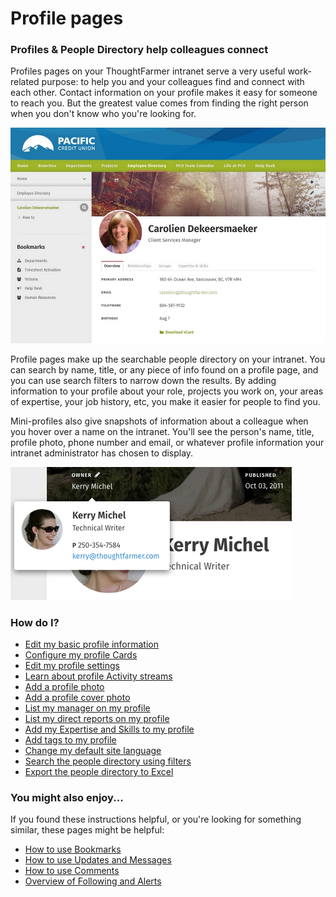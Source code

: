 # Profile pages

### Profiles & People Directory help colleagues connect

Profiles pages on your ThoughtFarmer intranet serve a very useful work-related purpose: to help you and your colleagues find and connect with each other. Contact information on your profile makes it easy for someone to reach you. But the greatest value comes from finding the right person when you don't know who you're looking for.

![](../../.gitbook/assets/1%20%2889%29.jpg)

Profile pages make up the searchable people directory on your intranet. You can search by name, title, or any piece of info found on a profile page, and you can use search filters to narrow down the results. By adding information to your profile about your role, projects you work on, your areas of expertise, your job history, etc, you make it easier for people to find you.

Mini-profiles also give snapshots of information about a colleague when you hover over a name on the intranet. You'll see the person's name, title, profile photo, phone number and email, or whatever profile information your intranet administrator has chosen to display.

![](../../.gitbook/assets/2%20%2823%29.png)



### How do I?

* [Edit my basic profile information](basic-profile-info.md)
* [Configure my profile Cards](configure-profile-cards.md)
* [Edit my profile settings](profile-settings.md)
* [Learn about profile Activity streams](profile-page-activity.md)
* [Add a profile photo](add-a-profile-photo.md)
* [Add a profile cover photo](add-a-profile-cover-photo.md)
* [List my manager on my profile](list-your-manager-on-your-profile.md)
* [List my direct reports on my profile](list-direct-reports-on-your-profile.md)
* [Add my Expertise and Skills to my profile](add-expertise-and-skills-to-your-profile.md)
* [Add tags to my profile](tag-your-profile.md)
* [Change my default site language](../languages-and-translation/set-default-language.md)
* [Search the people directory using filters](../search/search-the-people-directory.md)
* [Export the people directory to Excel](export-people-directly-to-excel.md)

### You might also enjoy...

If you found these instructions helpful, or you're looking for something similar, these pages might be helpful:

* [How to use Bookmarks](../basic-features/bookmarks/)
* [How to use Updates and Messages](../basic-features/updates-and-messages.md)
* [How to use Comments](../basic-features/comments/)
* [Overview of Following and Alerts](../basic-features/following-and-alerts/)

